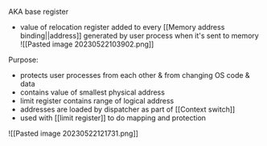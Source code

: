 AKA base register
- value of relocation register added to every [[Memory address binding||address]] generated by user process when it's sent to memory
![[Pasted image 20230522103902.png]]

Purpose:
- protects user processes from each other & from changing OS code & data
- contains value of smallest physical address
- limit register contains range of logical address
- addresses are loaded by dispatcher as part of [[Context switch]]
- used with [[limit register]] to do mapping and protection

![[Pasted image 20230522121731.png]]

